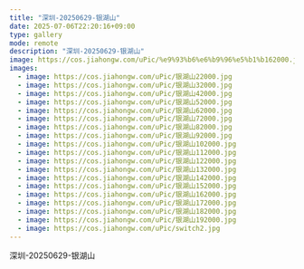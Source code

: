 ```yaml
---
title: "深圳-20250629-银湖山"
date: 2025-07-06T22:20:16+09:00
type: gallery
mode: remote
description: "深圳-20250629-银湖山"
image: https://cos.jiahongw.com/uPic/%e9%93%b6%e6%b9%96%e5%b1%b162000.jpg
images:
  - image: https://cos.jiahongw.com/uPic/银湖山22000.jpg
  - image: https://cos.jiahongw.com/uPic/银湖山32000.jpg
  - image: https://cos.jiahongw.com/uPic/银湖山42000.jpg
  - image: https://cos.jiahongw.com/uPic/银湖山52000.jpg
  - image: https://cos.jiahongw.com/uPic/银湖山62000.jpg
  - image: https://cos.jiahongw.com/uPic/银湖山72000.jpg
  - image: https://cos.jiahongw.com/uPic/银湖山82000.jpg
  - image: https://cos.jiahongw.com/uPic/银湖山92000.jpg
  - image: https://cos.jiahongw.com/uPic/银湖山102000.jpg
  - image: https://cos.jiahongw.com/uPic/银湖山112000.jpg
  - image: https://cos.jiahongw.com/uPic/银湖山122000.jpg
  - image: https://cos.jiahongw.com/uPic/银湖山132000.jpg
  - image: https://cos.jiahongw.com/uPic/银湖山142000.jpg
  - image: https://cos.jiahongw.com/uPic/银湖山152000.jpg
  - image: https://cos.jiahongw.com/uPic/银湖山162000.jpg
  - image: https://cos.jiahongw.com/uPic/银湖山172000.jpg
  - image: https://cos.jiahongw.com/uPic/银湖山182000.jpg
  - image: https://cos.jiahongw.com/uPic/银湖山192000.jpg
  - image: https://cos.jiahongw.com/uPic/switch2.jpg
---
```


深圳-20250629-银湖山